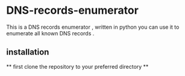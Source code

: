 # DNS-records-enumerator 
This is a DNS records enumerator , written in python
you can use it to enumerate all known DNS records .

## installation

** first clone the repository to your preferred directory **
